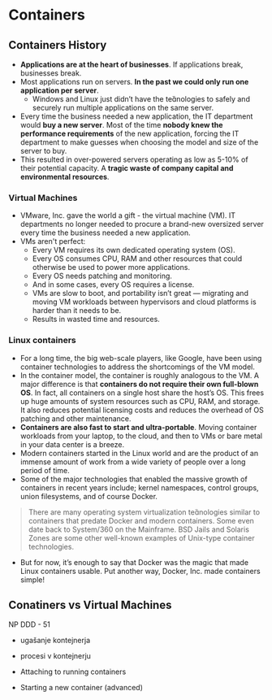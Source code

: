 # Containers

## Containers History
- **Applications are at the heart of businesses**. If applications break, businesses break.
- Most applications run on servers. **In the past we could only run one application per server**.
    - Windows and Linux just didn’t have the tenologies to safely and securely run multiple applications on the same server.
- Every time the business needed a new application, the IT department would **buy a new server**. Most of the time **nobody knew the performance requirements** of the new application, forcing the IT department to make guesses when choosing the model and size of the server to buy.
- This resulted in over-powered servers operating as low as 5-10% of their potential capacity. A **tragic waste of company capital and environmental resources**.

### Virtual Machines
- VMware, Inc. gave the world a gift - the virtual machine (VM). IT departments no longer needed to procure a brand-new oversized server every time the business needed a new application.
- VMs aren't perfect:
    - Every VM requires its own dedicated operating system (OS).
    - Every OS consumes CPU, RAM and other resources that could otherwise be used to power more applications.
    - Every OS needs patching and monitoring.
    - And in some cases, every OS requires a license.
    - VMs are slow to boot, and portability isn’t great — migrating and moving VM workloads between hypervisors and cloud platforms is harder than it needs to be.
    - Results in wasted time and resources.

### Linux containers
- For a long time, the big web-scale players, like Google, have been using container technologies to address the shortcomings of the VM model.
- In the container model, the container is roughly analogous to the VM. A major difference is that **containers do not require their own full-blown OS**. In fact, all containers on a single host share the host’s OS. This frees up huge amounts of system resources such as CPU, RAM, and storage. It also reduces potential licensing costs and reduces the overhead of OS patching and other maintenance.
- **Containers are also fast to start and ultra-portable**. Moving container workloads from your laptop, to the cloud, and then to VMs or bare metal in your data center is a breeze.
- Modern containers started in the Linux world and are the product of an immense amount of work from a wide variety of people over a long period of time.
- Some of the major technologies that enabled the massive growth of containers in recent years include; kernel namespaces, control groups, union filesystems, and of course Docker.

> There are many operating system virtualization tenologies similar to containers that predate Docker and modern containers. Some even date back to System/360 on the Mainframe. BSD Jails and Solaris Zones are some other well-known examples of Unix-type container technologies.

- But for now, it’s enough to say that Docker was the magic that made Linux containers usable. Put another way, Docker, Inc. made containers simple!

## Conatiners vs Virtual Machines







NP DDD - 51















- ugašanje kontejnerja
- procesi v kontejnerju
- Attaching to running containers

- Starting a new container (advanced)